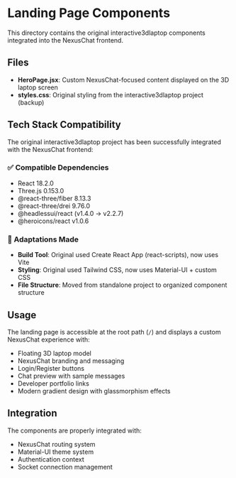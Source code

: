 # Landing Page Components

This directory contains the original interactive3dlaptop components integrated into the NexusChat frontend.

## Files

- **HeroPage.jsx**: Custom NexusChat-focused content displayed on the 3D laptop screen
- **styles.css**: Original styling from the interactive3dlaptop project (backup)

## Tech Stack Compatibility

The original interactive3dlaptop project has been successfully integrated with the NexusChat frontend:

### ✅ Compatible Dependencies
- React 18.2.0
- Three.js 0.153.0
- @react-three/fiber 8.13.3
- @react-three/drei 9.76.0
- @headlessui/react (v1.4.0 → v2.2.7)
- @heroicons/react v1.0.6

### 🔄 Adaptations Made
- **Build Tool**: Original used Create React App (react-scripts), now uses Vite
- **Styling**: Original used Tailwind CSS, now uses Material-UI + custom CSS
- **File Structure**: Moved from standalone project to organized component structure

## Usage

The landing page is accessible at the root path (`/`) and displays a custom NexusChat experience with:

- Floating 3D laptop model
- NexusChat branding and messaging
- Login/Register buttons
- Chat preview with sample messages
- Developer portfolio links
- Modern gradient design with glassmorphism effects

## Integration

The components are properly integrated with:
- NexusChat routing system
- Material-UI theme system
- Authentication context
- Socket connection management 